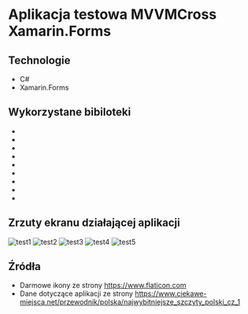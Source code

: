 # Aplikacja testowa MVVMCross Xamarin.Forms

## Technologie
* C#
* Xamarin.Forms

## Wykorzystane bibiloteki
* <PackageReference Include="CarouselView.FormsPlugin" Version="5.2.0" />
* <PackageReference Include="MvvmCross" Version="6.1.2" />
* <PackageReference Include="MvvmCross.Forms" Version="6.1.2" />
* <PackageReference Include="Newtonsoft.Json" Version="11.0.2" />
* <PackageReference Include="PropertyChanged.Fody" Version="2.6.0" />
* <PackageReference Include="Rg.Plugins.Popup" Version="1.1.4.168" />
* <PackageReference Include="Xamarin.Essentials" Version="1.3.1" />
* <PackageReference Include="Xamarin.FFImageLoading.Forms" Version="2.4.11.982" />
* <PackageReference Include="Xamarin.Forms" Version="4.2.0.848062" />

## Zrzuty ekranu działającej aplikacji
![test1](./img/test1.png)
![test2](./img/test2.png)
![test3](./img/test3.png)
![test4](./img/test4.png)
![test5](./img/test5.png)


## Źródła
* Darmowe ikony ze strony https://www.flaticon.com
* Dane dotyczące aplikacji ze strony https://www.ciekawe-miejsca.net/przewodnik/polska/najwybitniejsze_szczyty_polski_cz_1
